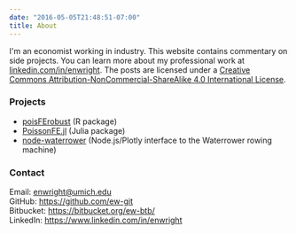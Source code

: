 ```yaml
---
date: "2016-05-05T21:48:51-07:00"
title: About
---
```


I'm an economist working in industry. This website contains commentary on side projects. 
You can learn more about my professional work at [linkedin.com/in/enwright](https://www.linkedin.com/in/enwright). 
The posts are licensed under a [Creative Commons Attribution-NonCommercial-ShareAlike 4.0 International License](https://creativecommons.org/licenses/by-nc-sa/4.0/).

### Projects

  * [poisFErobust](https://cran.r-project.org/package=poisFErobust) (R package)
  * [PoissonFE.jl](https://github.com/ew-git/PoissonFE.jl) (Julia package)
  * [node-waterrower](https://github.com/ew-git/node-waterrower) (Node.js/Plotly interface to the Waterrower rowing machine)

### Contact

Email: [enwright@umich.edu](mailto:enwright@umich.edu)  
GitHub: https://github.com/ew-git  
Bitbucket: https://bitbucket.org/ew-btb/  
LinkedIn: https://www.linkedin.com/in/enwright